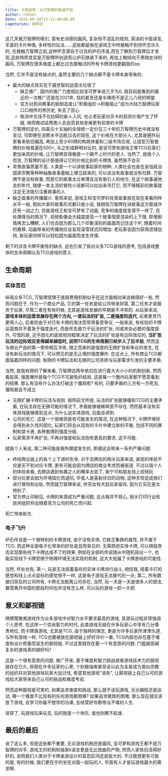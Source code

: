 ```yaml
---
title: 卡牌迷思：从万智牌的衰退开始
author: ch4ser
date: 2024-09-28T13:11:48+08:00
cagetories: 碎碎念
---
```


这几天被万智牌所吸引, 富有史诗感的画风, 复杂但不混乱的规则, 简洁的卡面语言, 丰富的卡片种类, 多样性的玩法......这些都是我在游戏王中所接触不到但怀念许久的, 在接触万智牌之前,这种怀念源自于过去的炉石传说,而在了解到万智牌后才发现,这些特质其实是万智牌所创造而让炉石继承下来的, 再加上略倾向于黑暗史诗的画风, 万智牌在很多维度上都比过去接触过的所有卡牌游戏更戳我的xp.

当然, 它并不是没有缺点的, 虽然主要的几个缺点都不是卡牌本身带来的.

- 最大的缺点其实在于威世智的运营太垃圾了
	- 缺乏推广, 国内的推广力度相比较宝可梦来说几乎为0, 我目前能看到的最近的一次推广还是在2021年, 找的甚至还是半佛而不是正儿八经的明星
	- 官方对民间赛事的抵制态度让"积极组织->积极阻止"成为大陆万智牌玩家口口相传的黑历史, 失去了民心 
	- 取消中文线不仅妨碍的新人入坑, 也让老玩家对买卡的投资价值产生了怀疑, 继而推动这两类人去投资其他发展更有前景的卡牌
- 万智牌的定价, 四美元十五抽的全球统一定价在三十年的万智牌历史中就没有变过, 可即便在消费水平远胜过去的现在, 这个价格在大部分人, 尤其是圈外玩家看来依旧偏高, 再加上至少60牌的构筑体量和二级市场交易, 让成型万智套牌的价格普遍在500+, 与之形成鲜明对比的, 是宝可梦和游戏王等TCG后辈们更加亲民的价格, 让万智牌显得像是一个跟不上时代的老人. 当然了, 就我个人而言, 万智牌的设计感值得让它的价格比别的卡牌贵, 虽然我不会买
- 背景故事质量不高. 人类是一个以讲故事起家的物种, 人类社会也是在金钱政治国家宗教等种种抽象故事基础上建立起来的, 可以说没有故事就没有社群. 万智牌不是没有故事, 而是它的故事太过单薄且没有吸引人的地方, 在这个故事遍地走的年代, 随便一本主流的冒险小说都可以拉出来吊打它, 而不够精彩的故事就注定无法吸引注重故事的人
- 缺乏故事的传播媒介. 客观来说, 游戏王和宝可梦的背景故事放在现在来看同样水平一般, 假如大家的故事形式都只是小说, 我相信万智牌在讲故事这方面或许还有一战之力, 但是游戏王和宝可梦有了动画, 竞争的维度就变得不一样了, 在处理得当的情况下, 视频影像会大幅度提高一个故事情感渲染的上下限, 即便剧情再怎么糟糕, 人们也会因为那么几个印象深刻的画面而记住这个IP, 随着时间的推移, 动画带来的传播效应会呈现滚雪球式的增加: 老玩家会因为获得滤镜加持, 新玩家同样可以轻松因为画面而发生共情.

剩下的涉及卡牌平衡性的缺点, 这也引发了我对众多TCG游戏的思考, 包括游戏整体的生命周期以及TCG游戏的意义.

## 生命周期
### 实体苦厄

纵观众多TCG, 万智牌受限于底层费用机制似乎在这方面相对来说做得好一些, 然而问题在于, 作为一个商业产品, 它的第一任务是给公司带来财富, 第二任务才是服务于玩家, 尽管二者在有些时候, 尤其是游戏发展的早期是不冲突的. 从玩家来说, **游戏本体的运营发展存在两个方向, 一是玩法的扩张, 二是强度的迭代**, 前者更灵巧更得人心, 后者则由于对已有卡牌的淘汰而常常备受争议. 一般来说, 有经验的卡牌运营商并不着急于强度迭代, 而是优先致力于玩法的扩张, 间或夹杂必要的强度提升, 可惜的是, 近乎固化的底层规则框架决定了玩法的扩张是有边际效应的, **当扩张玩法的边际效应变得越来越低时, 说明TCG的生命周期已经步入了后半段**, 然而这与商业产品的第一使命相互冲突, 随之而来的是强度的无限扩张和争议的发生, 在没有新玩法的情况下, 可以预见的是无止境的强度爆炸. 在这点上, 所有商业TCG都面临着同样的问题: 有限的卡牌玩法和无限的公司贪欲与玩家需求引发的主要矛盾.

当然, 就我有限的了解来看, 万智牌这两年依旧在进行着大大小小的机制创新, 然而看起来, 强度爆炸是每个TCG不可避免的结局, 这是每一个圈内玩家都不愿意看到的结果. 那么有没有什么办法打破这个僵局呢? 有的, 只要矛盾的三方有一方死去, 僵局就会不成立

- 无限扩展卡牌的玩法与规则. 按照前文所提, 玩法的扩张能够缓和TCG的主要矛盾, 在玩法存在无限可能的情况下, 矛盾能够被稀释至不存在. 然而基本没有实体游戏能够做到这点, 为什么说实体游戏, 后面会讲到.
- 公司的死亡. 这是一个很难但是有可能发生的情况, 在这种情况下, 卡牌环境将会得到永久性的固化, 玩家们将会从现有的卡片中建立新的平衡, 包括不同的赛制和禁卡表, 各种套牌的强度分级.
- 玩家需求不再扩张, 不再对强度和玩法抱有更高的要求, 这不可能.

就我个人来说, 第二种可能是我所期望发生的, 即便这会带来一系列严重问题

- 终结商业链上的各个上下游的生命, 对于去牌店的相关玩家来说, 直观的体验不仅是买不到对应卡牌, 更有可能会因为牌店的商业考虑而被驱逐. 不过以我个人的体验来看, 去牌店遇到有趣之人的概率太低了, 我宁可和朋友线上视频玩
- 部分玩家会因为环境固化而退坑, 毕竟人是喜新厌旧的动物, 这种天性促成我们进行冒险和出轨, 然而就万智牌来说, 终究会有大批玩家留存, 因为它实在是太特别了.
- 官方停止印刷后, 卡牌的来源成为严重问题, 这点我并不担心, 相关打印行业和民间组织将会随着官方公司的死亡而兴起.

死亡带来新生.

### 电子飞升

炉石传说是一个很特别的卡牌游戏, 由于没有实体, 它缺乏集换的属性, 并不属于TCG, 而这种全面电子化带来的好处是显而易见的: 无需顾虑实体卡牌, 可以用程序去实现那些线下卡牌达成不了的效果, 例如在全部的传说随从中随机摇出一个, 也能实现线下卡牌受限于物理环境无法实现的机制, 这大大拓展了卡牌游戏的可能性. 

当然, 坏处也有, 第一, 玩家无法捏着喜欢的实体卡牌进行战斗, 相信我, 捏着卡打的感觉和线上点点鼠标的感觉很不一样, 这是电子游戏无法替代的一点; 第二, 所有数据归背后的公司所有, 卡牌无法脱离公司存在, 当然, 玩一天是一天是很多人的想法, 暴雪离开中国的那段时间也并没有怎么样, 可以玩的游戏一抓一大把.

## 意义和鄙视链

棋牌策略类游戏作为众多游戏中对智力水平要求最高的游戏, 其游玩过程非常强调个人思考, 在这样一个崇尚智力的时代, 此类游戏无疑在许多玩家心中享有几分尊贵地位, 而卡牌类游戏, 尤其是TCG, 由于独特的理念, 更是为许多玩家所津津乐道. 与所有游戏一样, TCG也要被放在鄙视链上好好评价一番, TCG内部也存在基于难度和设计质量而诞生的鄙视链, 不过这里就存在着一个有意思的问题: 门槛越高越复杂的游戏真的越好吗?

这是一个很有意思的问题, 推广开来, 基于难度和智力挑战或者游戏技术力的鄙视链存在已久, 徘徊在许多玩家的心里, 个别极端者甚至会以此为圭臬成为类似宗教的组织并对其他游戏玩家大加讨伐, 希望其他游戏"消失", 让鄙视链上自己认可的游戏给大家带来自己认可的挑战和难度考验.

然而这种鄙视是可笑的, 如果追求难度和挑战, 那么就不该玩游戏, 无论编程还是运动, 哪一个难度不比现有的任何游戏都困难? 如果追求极致的困难, 那么现在就应该放下游戏, 去学习你最不想学的功课, 去经营好你那惨淡不堪的人生.

说穿了, 玩游戏玩来玩去, 玩的就是一个快乐, 谁也别瞧不起谁.

## 最后的最后

说了这么多, 但是这些都不重要, 无论游戏机制还是画风, 宝可梦和游戏王都不是万智牌的对手, 游戏王的机制和独家k语言更是无比扭曲的产物, 然而人家依旧活得好好的, 说明我们人类对于卡牌桌游设计的容忍区间还是挺大的. 不过我想更有可能的是, 有的时候, 我们更在乎的坐在对面一起玩的人, 毕竟有人才是玩游戏最大的需求啊.
